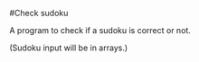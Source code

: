 #Check sudoku
<p>A program to check if a sudoku is correct or not.</p>
<p>(Sudoku input will be in arrays.)</p>
